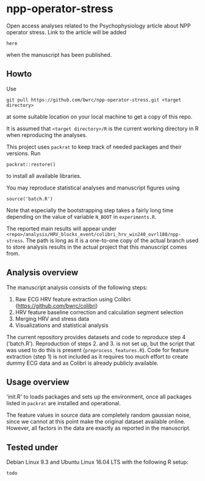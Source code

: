 # npp-operator-stress

Open access analyses related to the Psychophysiology article about NPP operator stress. Link to the article will be added

```
here
```

when the manuscript has been published.

## Howto
Use
```
git pull https://github.com/bwrc/npp-operator-stress.git <target directory>
```
at some suitable location on your local machine to get a copy of this repo.

It is assumed that `<target directory>/R` is the current working directory in R when reproducing the analyses.

This project uses `packrat` to keep track of needed packages and their versions. Run
```
packrat::restore()
```
to install all available libraries.

You may reproduce statistical analyses and manuscript figures using
 ```
 source('batch.R')
 ```
 Note that especially the bootstrapping step takes a fairly long time depending on the value of variable `N_BOOT` in `experiments.R`.
 
The reported main results will appear under `<repo>/analysis/HRV_blocks_event/colibri_hrv_win240_ovrl180/npp-stress`. The path is long as it is a one-to-one copy of the actual branch used to store analysis results in the actual project that this manuscript comes from.


## Analysis overview
The manuscript analysis consists of the following steps:
1. Raw ECG HRV feature extraction using Colibri (https://github.com/bwrc/colibri)
2. HRV feature baseline correction and calculation segment selection
3. Merging HRV and stress data
4. Visualizations and statistical analysis

The current repository provides datasets and code to reproduce step 4 ('batch.R'). Reproduction of steps 2. and 3. is not set up, but the script that was used to do this is present (`preprocess_features.R`). Code for feature extraction (step 1) is not included as it requires too much effort to create dummy ECG data and as Colibri is already publicly available.

## Usage overview
'init.R' to loads packages and sets up the environment, once all packages listed in `packrat` are installed and operational.

The feature values in source data are completely random gaussian noise, since we cannot at this point make the original dataset available online. However, all factors in the data are exactly as reported in the manuscript.


## Tested under
Debian Linux 9.3 and Ubuntu Linux 16.04 LTS with the following R setup:
```
todo
```
 
